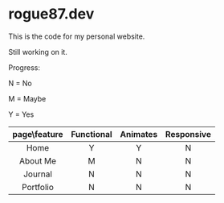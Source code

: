 # rogue87.dev

This is the code for my personal website.

Still working on it.

Progress:

N = No

M = Maybe

Y = Yes

| page\feature | Functional | Animates | Responsive |
| :----------: | :--------: | :------: | :--------: |
|     Home     |     Y     |    Y    |     N     |
|   About Me   |     M     |    N    |     N     |
|   Journal   |     N     |    N    |     N     |
|  Portfolio  |     N     |    N    |     N     |
